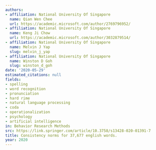 ```yaml
---
authors:
- affiliation: National University Of Singapore
  name: Qian Wen Chee
  url: https://academic.microsoft.com/author/2769796952/
- affiliation: National University Of Singapore
  name: Keng Ji Chow
  url: https://academic.microsoft.com/author/3032879514/
- affiliation: National University Of Singapore
  name: Melvin J Yap
  slug: melvin_j_yap
- affiliation: National University Of Singapore
  name: Winston D Goh
  slug: winston_d_goh
date: '2020-05-29'
estimated_citations: null
fields:
- spelling
- word recognition
- pronunciation
- hard rime
- natural language processing
- coda
- operationalization
- psychology
- artificial intelligence
in: Behavior Research Methods
src: https://link.springer.com/article/10.3758/s13428-020-01391-7
title: Consistency norms for 37,677 english words.
year: 2020
---
```

